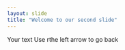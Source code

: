 ```yaml
---
layout: slide
title: "Welcome to our second slide"
---
```

Your text
Use rthe left arrow to go back

